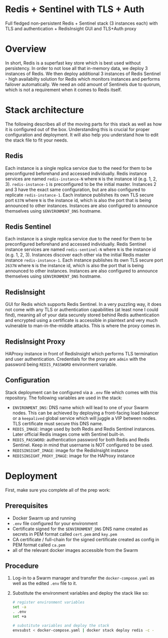 Redis + Sentinel with TLS + Auth
================================

Full fledged non-persistent Redis + Sentinel stack (3 instances each) with TLS and authentication + RedisInsight GUI and TLS+Auth proxy

# Overview

In short, Redis is a superfast key store which is best used without persistency. In order to not lose all that in-memory data, we deploy 3 instances of Redis. We then deploy additional 3 instances of Redis Sentinel - high availabilty solution for Redis which monitors instances and performs failover automatically. We need an odd amount of Sentinels due to quorum, which is not a requirement when it comes to Redis itself.

# Stack architecture

The following describes all of the moving parts for this stack as well as how it is configured out of the box. Understanding this is crucial for proper configuration and deployment. It will also help you understand how to edit the stack file to fit your needs.

## Redis

Each instance is a single replica service due to the need for them to be preconfigured beforehand and accessed individually. Redis instance services are named `redis-instance-N` where `N` is the instance id (e.g. 1, 2, 3). `redis-instance-1` is preconfigured to be the initial master. Instances 2 and 3 have the exact same configuration, but are also configured to replicate `redis-instance-1`. Each instance publishes its own TLS secure port `637N` where `N` is the instance id, which is also the port that is being announced to other instances. Instances are also configured to announce themselves using `$ENVIRONMENT_DNS` hostname.

## Redis Sentinel

Each instance is a single replica service due to the need for them to be preconfigured beforehand and accessed individually. Redis Sentinel instance services are named `redis-sentinel-N` where `N` is the instance id (e.g. 1, 2, 3). Instances discover each other via the initial Redis master instance `redis-instance-1`. Each instance publishes its own TLS secure port `2637N` where `N` is the instance id, which is also the port that is being announced to other instances. Instances are also configured to announce themselves using `$ENVIRONMENT_DNS` hostname.

## RedisInsight

GUI for Redis which supports Redis Sentinel. In a very puzzling way, it does not come with any TLS or authentication capabilities (at least none I could find), meaning all of your data securely stored behind Redis authentication and encrypted using a certificate is accessible in plaintext and very much vulnerable to man-in-the-middle attacks. This is where the proxy comes in.

## RedisInsight Proxy

HAProxy instance in front of RedisInsight which performs TLS termination and user authentication. Credentials for the proxy are `admin` with the password being `REDIS_PASSWORD` environment variable.

## Configuration

Stack deployment can be configured via a `.env` file which comes with this repository. The following variables are used in the stack:

- `ENVIRONMENT_DNS`: DNS name which will lead to one of your Swarm nodes. This can be achieved by deploying a front-facing load balancer or a `keepalived` global service which will juggle a VIP between nodes. TLS certificate must secure this DNS name.
- `REDIS_IMAGE`: image used by both Redis and Redis Sentinel instances. Later official Redis images come with Sentinel built-in.
- `REDIS_PASSWORD`: authentication password for both Redis and Redis Sentinel. Keep in mind that username is NOT configured to be used.
- `REDISINSIGHT_IMAGE`: image for the RedisInsight instance
- `REDISINSIGHT_PROXY_IMAGE`: image for the HAProxy instance

# Deployment

First, make sure you complete all of the prep work:

## Prerequisites

- Docker Swarm up and running
- `.env` file configured for your environment
- Certificate signed for the `$ENVIRONMENT_DNS` DNS name created as secrets in PEM format called `cert.pem` and `key.pem`
- CA certificate / full-chain for the signed certificate created as config in PEM format called `ca.pem`
- all of the relevant docker images accessible from the Swarm

## Procedure

1. Log-in to a Swarm manager and transfer the `docker-compose.yaml` as well as the edited `.env` file to it.

2. Substitute the environment variables and deploy the stack like so:
   ```sh
   # register environment variables
   set -a
   . .env
   set +a

   # substitute variables and deploy the stack
   envsubst < docker-compose.yaml | docker stack deploy redis -c -
   ```
